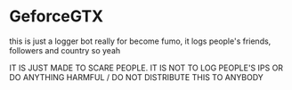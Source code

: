 # GeforceGTX
this is just a logger bot really for become fumo, it logs people's friends, followers and country so yeah

IT IS JUST MADE TO SCARE PEOPLE. IT IS NOT TO LOG PEOPLE'S IPS OR DO ANYTHING HARMFUL / 
DO NOT DISTRIBUTE THIS TO ANYBODY
